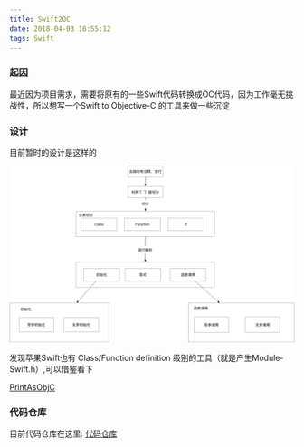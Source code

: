 ```yaml
---
title: Swift2OC
date: 2018-04-03 16:55:12
tags: Swift
---
```

### 起因 
最近因为项目需求，需要将原有的一些Swift代码转换成OC代码，因为工作毫无挑战性，所以想写一个Swift to Objective-C 的工具来做一些沉淀

### 设计
目前暂时的设计是这样的

![image](https://raw.githubusercontent.com/cijianzy/img.cijianzy.github.com/master/Swift2OC/Swift2OC_Flow.PNG)

发现苹果Swift也有 Class/Function definition 级别的工具（就是产生Module-Swift.h）,可以借鉴看下

[PrintAsObjC](https://github.com/apple/swift/blob/master/lib/PrintAsObjC/PrintAsObjC.cpp)

### 代码仓库
目前代码仓库在这里: [代码仓库][GitHub Pages]


[GitHub Pages]: https://github.com/cijianzy/Swift2OC

